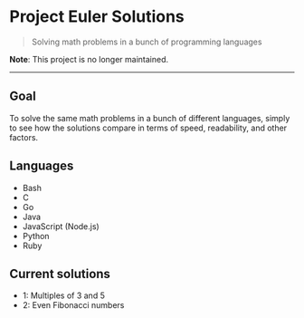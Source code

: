# Project Euler Solutions

> Solving math problems in a bunch of programming languages

**Note**: This project is no longer maintained.

---

## Goal

To solve the same math problems in a bunch of different languages, simply to see how the solutions compare
in terms of speed, readability, and other factors.

## Languages

* Bash
* C
* Go
* Java
* JavaScript (Node.js)
* Python
* Ruby

## Current solutions

* 1: Multiples of 3 and 5
* 2: Even Fibonacci numbers
